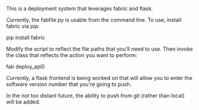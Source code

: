 This is a deployment system that leverages fabric and flask.

Currently, the fabfile.py is usable from the command line. To use, install fabric via pip:

pip install fabric

Modify the script to reflect the file paths that you'll need to use. Then invoke the class that reflects the action you want to perform:

fab deploy_api0

Currently, a flask frontend is being worked on that will allow you to enter the software version number that you're going to push. 

In the not too distant future, the ability to push from git (rather than local) will be added.
